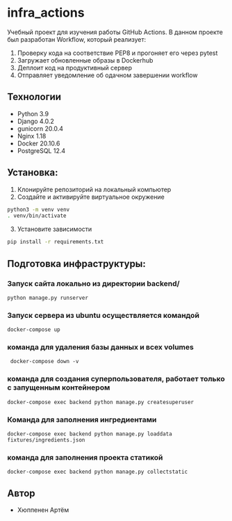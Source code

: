 # infra_actions
Учебный проект для изучения работы GitHub Actions. 
В данном проекте был разработан Workflow, который реализует:
1. Проверку кода на соответствие PEP8 и прогоняет его через pytest
2. Загружает обновленные образы в Dockerhub
3. Деплоит код на продуктивный сервер
4. Отправляет уведомление об одачном завершении workflow

## Технологии
- Python 3.9
- Django 4.0.2
- gunicorn 20.0.4
- Nginx 1.18
- Docker 20.10.6
- PostgreSQL 12.4

## Установка:

1. Клонируйте репозиторий на локальный компьютер
2. Создайте и активируйте виртуальное окружение
```bash
python3 -m venv venv
. venv/bin/activate
```
3. Установите зависимости
```bash
pip install -r requirements.txt
```


## Подготовка инфраструктуры:

### Запуск сайта локально из директории backend/
``` python manage.py runserver ```
### Запуск сервера из ubuntu осуществляется командой
``` docker-compose up ```
### команда для удаления базы данных и всех volumes
``` docker-compose down -v```
### команда для создания суперпользователя, работает только с запущенным контейнером
``` docker-compose exec backend python manage.py createsuperuser ```
### Команда для заполнения ингредиентами
``` docker-compose exec backend python manage.py loaddata fixtures/ingredients.json ```
### команда для заполнения проекта статикой
``` docker-compose exec backend python manage.py collectstatic ```

## Автор
- Хюппенен Артём

